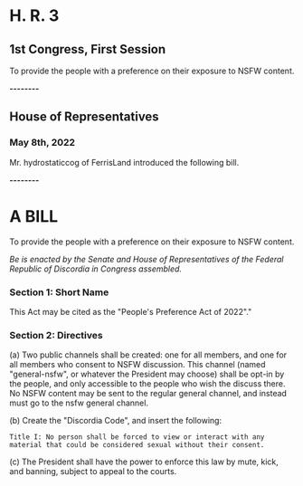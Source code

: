 # H. R. 3
## 1st Congress, First Session

To provide the people with a preference on their exposure to NSFW content.

**--------**
## House of Representatives
### May 8th, 2022
Mr. hydrostaticcog of FerrisLand introduced the following bill.

**--------**
# A BILL

To provide the people with a preference on their exposure to NSFW content.

*Be is enacted by the Senate and House of Representatives of the Federal Republic of Discordia in Congress assembled.*

### Section 1: Short Name
    
This Act may be cited as the "People's Preference Act of 2022"."

### Section 2: Directives

(a) Two public channels shall be created: one for all members, and one for all members who consent to NSFW discussion. This
channel (named "general-nsfw", or whatever the President may choose) shall be opt-in by the people, and only accessible to
the people who wish the discuss there. No NSFW content may be sent to the regular general channel, and instead must go to
the nsfw general channel.

(b) Create the "Discordia Code", and insert the following:
    
    Title I: No person shall be forced to view or interact with any material that could be considered sexual without their consent.

(c) The President shall have the power to enforce this law by mute, kick, and banning, subject to appeal to the courts.